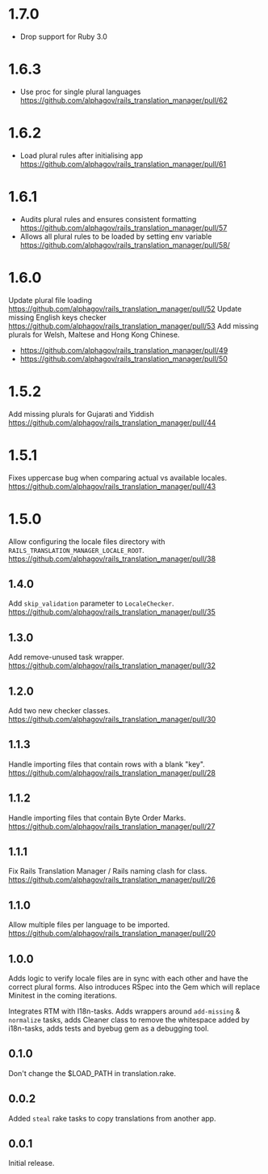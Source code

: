 # 1.7.0

* Drop support for Ruby 3.0

# 1.6.3

* Use proc for single plural languages https://github.com/alphagov/rails_translation_manager/pull/62

# 1.6.2

* Load plural rules after initialising app https://github.com/alphagov/rails_translation_manager/pull/61

# 1.6.1

* Audits plural rules and ensures consistent formatting https://github.com/alphagov/rails_translation_manager/pull/57
* Allows all plural rules to be loaded by setting env variable https://github.com/alphagov/rails_translation_manager/pull/58/

# 1.6.0

Update plural file loading https://github.com/alphagov/rails_translation_manager/pull/52
Update missing English keys checker https://github.com/alphagov/rails_translation_manager/pull/53
Add missing plurals for Welsh, Maltese and Hong Kong Chinese.
* https://github.com/alphagov/rails_translation_manager/pull/49
* https://github.com/alphagov/rails_translation_manager/pull/50

# 1.5.2

Add missing plurals for Gujarati and Yiddish https://github.com/alphagov/rails_translation_manager/pull/44

# 1.5.1

Fixes uppercase bug when comparing actual vs available locales. https://github.com/alphagov/rails_translation_manager/pull/43

# 1.5.0

Allow configuring the locale files directory with `RAILS_TRANSLATION_MANAGER_LOCALE_ROOT`. https://github.com/alphagov/rails_translation_manager/pull/38

## 1.4.0

Add `skip_validation` parameter to `LocaleChecker`. https://github.com/alphagov/rails_translation_manager/pull/35

## 1.3.0

Add remove-unused task wrapper. https://github.com/alphagov/rails_translation_manager/pull/32

## 1.2.0

Add two new checker classes. https://github.com/alphagov/rails_translation_manager/pull/30

## 1.1.3

Handle importing files that contain rows with a blank "key". https://github.com/alphagov/rails_translation_manager/pull/28

## 1.1.2

Handle importing files that contain Byte Order Marks. https://github.com/alphagov/rails_translation_manager/pull/27

## 1.1.1

Fix Rails Translation Manager / Rails naming clash for class. https://github.com/alphagov/rails_translation_manager/pull/26

## 1.1.0

Allow multiple files per language to be imported. https://github.com/alphagov/rails_translation_manager/pull/20

## 1.0.0

Adds logic to verify locale files are in sync with each other and have the
correct plural forms. Also introduces RSpec into the Gem which will replace
Minitest in the coming iterations.

Integrates RTM with I18n-tasks. Adds wrappers around `add-missing` & `normalize` tasks, adds Cleaner class to remove the whitespace added by i18n-tasks, adds tests and byebug gem as a debugging tool.

## 0.1.0

Don't change the $LOAD_PATH in translation.rake.

## 0.0.2

Added `steal` rake tasks to copy translations from another app.

## 0.0.1

Initial release.

